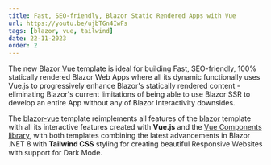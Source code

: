 ```yaml
---
title: Fast, SEO-friendly, Blazor Static Rendered Apps with Vue
url: https://youtu.be/ujbTGn4IwFs
tags: [blazor, vue, tailwind]
date: 22-11-2023
order: 2
---
```


The new [Blazor Vue](/posts/net8-best-blazor) template is ideal for building Fast, SEO-friendly, 100% statically rendered Blazor Web Apps where 
all its dynamic functionally uses Vue.js to progressively enhance Blazor's statically rendered content - eliminating Blazor's 
current limitations of being able to use Blazor SSR to develop an entire App without any of Blazor Interactivity downsides.

The [blazor-vue](/posts/net8-best-blazor) template reimplements all features of the [blazor](/posts/net8-blazor-template) 
template with all its interactive features created with **Vue.js** and the 
[Vue Components library](https://docs.servicestack.net/vue/), with both templates combining the latest advancements in 
Blazor .NET 8 with **Tailwind CSS** styling for creating beautiful Responsive Websites with support for Dark Mode.
